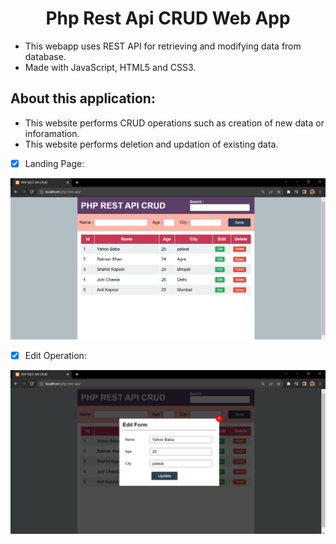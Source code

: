 <div align="center">
<h1> Php Rest Api CRUD Web App</h1>
</div>

- This webapp uses REST API for retrieving and modifying data from database.
- Made with JavaScript, HTML5 and CSS3.


## About this application:

* This website performs CRUD operations such as creation of new data or inforamation.
* This website performs deletion and updation of existing data.

- [x] Landing Page:

<a href="#"> ![screenshot](images/readme-images/landing-page.png) </a>

- [x] Edit Operation:

<a href="#"> ![screenshot](images/readme-images/edit-page.png) </a>
  
